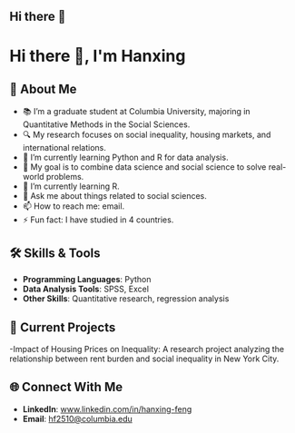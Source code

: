 ## Hi there 👋
# Hi there 👋, I'm Hanxing

## 🌟 About Me
- 📚 I’m a graduate student at Columbia University, majoring in Quantitative Methods in the Social Sciences.
- 🔍 My research focuses on social inequality, housing markets, and international relations.
- 🌱 I’m currently learning Python and R for data analysis.
- 🎯 My goal is to combine data science and social science to solve real-world problems.
- 🌱 I’m currently learning R.
- 💬 Ask me about things related to social sciences.
- 📫 How to reach me: email.
- ⚡ Fun fact: I have studied in 4 countries.

## 🛠️ Skills & Tools
- **Programming Languages**: Python
- **Data Analysis Tools**: SPSS, Excel
- **Other Skills**: Quantitative research, regression analysis

## 🚀 Current Projects
-Impact of Housing Prices on Inequality: A research project analyzing the relationship between rent burden and social inequality in New York City.

## 🌐 Connect With Me
- **LinkedIn**: www.linkedin.com/in/hanxing-feng
- **Email**: hf2510@columbia.edu
